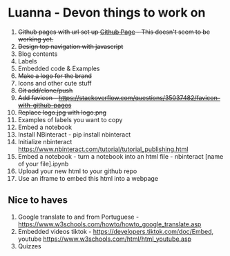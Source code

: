 # Luanna - Devon things to work on

1. ~~Github pages with url set up [Github Page](https://pages.github.com) - This doesn't seem to be working yet.~~
2. ~~Design top navigation with javascript~~
3. Blog contents
4. Labels
5. Embedded code & Examples
6. ~~Make a logo for the brand~~
7. Icons and other cute stuff
8. ~~Git add/clone/push~~
9. ~~Add favicon - https://stackoverflow.com/questions/35037482/favicon-with-github-pages~~
10. ~~Replace logo.jpg with logo.png~~
11. Examples of labels you want to copy
12. Embed a notebook
13. Install NBinteract - pip install nbinteract
14. Initialize nbinteract https://www.nbinteract.com/tutorial/tutorial_publishing.html
15. Embed a notebook - turn a notebook into an html file - nbinteract [name of your file].ipynb
16. Upload your new html to your github repo
17. Use an iframe to embed this html into a webpage


## Nice to haves
1. Google translate to and from Portuguese - https://www.w3schools.com/howto/howto_google_translate.asp
2. Embedded videos tiktok - https://developers.tiktok.com/doc/Embed, youtube https://www.w3schools.com/html/html_youtube.asp
3. Quizzes
